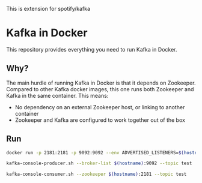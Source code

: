 This is extension for spotify/kafka


Kafka in Docker
===

This repository provides everything you need to run Kafka in Docker.

Why?
---
The main hurdle of running Kafka in Docker is that it depends on Zookeeper.
Compared to other Kafka docker images, this one runs both Zookeeper and Kafka
in the same container. This means:

* No dependency on an external Zookeeper host, or linking to another container
* Zookeeper and Kafka are configured to work together out of the box

Run
---

```bash
docker run -p 2181:2181 -p 9092:9092 --env ADVERTISED_LISTENERS=$(hostname):9092 shukla2009/kafka
```

```bash
kafka-console-producer.sh --broker-list $(hostname):9092 --topic test
```

```bash
kafka-console-consumer.sh --zookeeper $(hostname):2181 --topic test
```